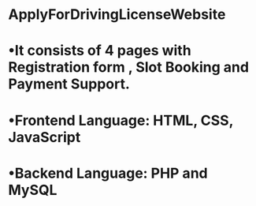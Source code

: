 # ApplyForDrivingLicenseWebsite
# •It consists of 4 pages with Registration form , Slot Booking and Payment Support.
# •Frontend Language: HTML, CSS, JavaScript
# •Backend Language: PHP and MySQL
